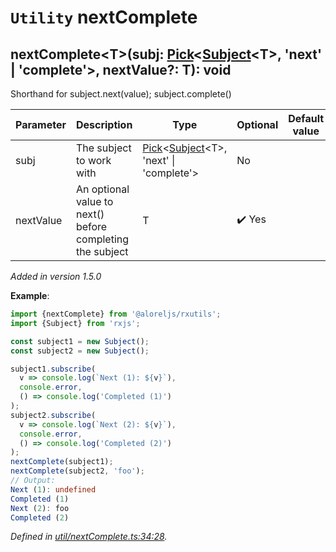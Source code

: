 # `Utility` nextComplete

## nextComplete\<T>(subj: [Pick](https://www.typescriptlang.org/docs/handbook/utility-types.html#picktk)\<[Subject](https://rxjs.dev/api/index/class/Subject)\<T>, 'next' | 'complete'>, nextValue?: T): void

Shorthand for subject.next(value); subject.complete()

| **Parameter** | **Description** | **Type** | **Optional** | **Default value** |
|---------------|-----------------|----------|--------------|-------------------|
| subj | The subject to work with | <span>[Pick](https://www.typescriptlang.org/docs/handbook/utility-types.html#picktk)\<[Subject](https://rxjs.dev/api/index/class/Subject)\<T>, 'next' &vert; 'complete'></span> | No |  |
| nextValue | An optional value to next() before completing the subject | <span>T</span> | :heavy_check_mark: Yes |  |

*Added in version 1.5.0*

**Example**:
```typescript
import {nextComplete} from '@aloreljs/rxutils';
import {Subject} from 'rxjs';

const subject1 = new Subject();
const subject2 = new Subject();

subject1.subscribe(
  v => console.log(`Next (1): ${v}`),
  console.error,
  () => console.log('Completed (1)')
);
subject2.subscribe(
  v => console.log(`Next (2): ${v}`),
  console.error,
  () => console.log('Completed (2)')
);
nextComplete(subject1);
nextComplete(subject2, 'foo');
// Output:
Next (1): undefined
Completed (1)
Next (2): foo
Completed (2)
```

*Defined in [util/nextComplete.ts:34:28](https://github.com/Alorel/rxutils/blob/3fadbc6/src/util/nextComplete.ts#L34).*